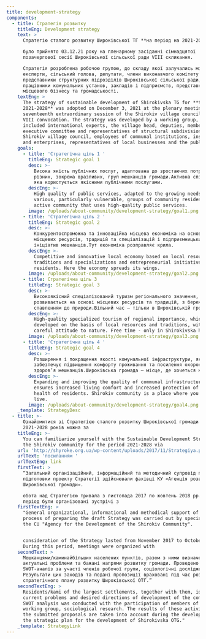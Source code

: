 ```yaml
---
title: development-strategy
components:
  - title: Стратегія розвитку
    titleEng: Development strategy
    text: >
      Стратегію сталого розвитку Широківської ТГ **на період на 2021-2028 роки**

      було прийнято 03.12.21 року на пленарному засіданні сімнадцятої
      позачергової сесії Широківської сільської ради VIII скликання.

      Стратегія розроблена робочою групою, до складу якої залучались міжнародні
      експерти, сільський голова, депутати, члени виконавчого комітету та
      представники структурних підрозділів Широківської сільської ради,
      працівники комунальних установ, закладів і підприємств, представники
      місцевого бізнесу та громадськості.
    textEng: >
      The strategy of sustainable development of Shirokivska TG for **the period
      2021-2028** was adopted on December 3, 2021 at the plenary meeting of the
      seventeenth extraordinary session of the Shirokiv village council of the
      VIII convocation. The strategy was developed by a working group, which
      included international experts, the village head, deputies, members of the
      executive committee and representatives of structural subdivisions of the
      Shirokiv village council, employees of communal institutions, institutions
      and enterprises, representatives of local businesses and the public.
    goals:
      - title: 'Стратегічна ціль 1 '
        titleEng: Strategic goal 1
        desc: >-
          Висока якість публічних послуг, адаптована до зростаючих потреб
          різних, зокрема вразливих, груп мешканців громади.Активна спільнота,
          яка користується якісними публічними послугами.
        descEng: >-
          High quality of public services, adapted to the growing needs of
          various, particularly vulnerable, groups of community residents. An
          active community that uses high-quality public services.
        image: /uploads/about-community/development-strategy/goal1.png
      - title: 'Стратегічна ціль 2 '
        titleEng: Strategic goal 2
        desc: >-
          Конкурентоспроможна та інноваційна місцева економіка на основі
          місцевих ресурсів, традицій та спеціалізацій і підприємницьких
          ініціатив мешканців.Тут економіка розправляє крила.
        descEng: >-
          Competitive and innovative local economy based on local resources,
          traditions and specializations and entrepreneurial initiatives of
          residents. Here the economy spreads its wings.
        image: /uploads/about-community/development-strategy/goal2.png
      - title: Стратегічна ціль 3
        titleEng: Strategic goal 3
        desc: >-
          Високоякісний спеціалізований туризм регіонального значення, який
          розвивається на основі місцевих ресурсів та традицій, з бережним
          ставленням до природи.Вільний час – тільки в Широківській громаді.
        descEng: >-
          High-quality specialized tourism of regional importance, which is
          developed on the basis of local resources and traditions, with a
          careful attitude to nature. Free time - only in Shirokivska hromada.
        image: /uploads/about-community/development-strategy/goal3.png
      - title: 'Стратегічна ціль 4 '
        titleEng: Strategic goal 4
        desc: >-
          Розширення і покращення якості комунальної інфраструктури, яка
          забезпечує підвищення комфорту проживання та посилення охорони життя і
          здоров’я мешканців.Широківська громада – місце, де хочеться жити.
        descEng: >-
          Expanding and improving the quality of communal infrastructure, which
          ensures increased living comfort and increased protection of life and
          health of residents. Shirokiv community is a place where you want to
          live.
        image: /uploads/about-community/development-strategy/goal4.png
    _template: StrategyDesc
  - title: >-
      Ознайомитися зі Стратегією сталого розвитку Широківської громади на період
      2021-2028 років можна за 
    titleEng: >-
      You can familiarize yourself with the Sustainable Development Strategy of
      the Shirokiv community for the period 2021-2028 via 
    url: 'http://shyroke.org.ua/wp-content/uploads/2017/11/Strategiya.pdf'
    urlText: 'посиланням '
    urlTextEng: link
    firstText: >
      “Загальний організаційний, інформаційний та методичний супровід процесу
      підготовки проекту Стратегії здійснювали фахівці КУ «Агенція розвитку
      Широківської громади».

      обота над Стратегією тривала з листопада 2017 по жовтень 2018 рр. У цей
      період були організовані зустрічі з
    firstTextEng: >
      "General organizational, informational and methodical support of the
      process of preparing the draft Strategy was carried out by specialists of
      the CU "Agency for the Development of the Shirokiv Community".


      consideration of the Strategy lasted from November 2017 to October 2018.
      During this period, meetings were organized with
    secondText: >
      Мешканцями/каминайбільших населених пунктів, разом з ними визначені
      актуальні проблеми та бажані напрями розвитку громади. Проведено
      SWOT-аналіз за участі членів робочої групи, соціологічні дослідження.
      Результати цих заходів та подані пропозиції враховані під час розробки
      стратегічного плану розвитку Широківської ОТГ.”
    secondTextEng: >
      Residents/kami of the largest settlements, together with them, identified
      current problems and desired directions of development of the community. A
      SWOT analysis was conducted with the participation of members of the
      working group, sociological research. The results of these activities and
      the submitted proposals are taken into account during the development of
      the strategic plan for the development of Shirokivska OTG."
    _template: StrategyLink
---
```


